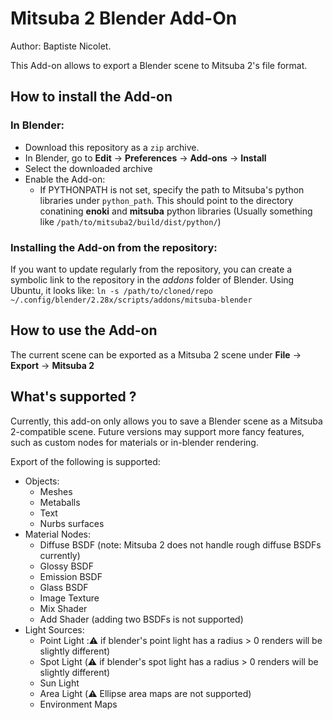 Mitsuba 2 Blender Add-On
=======================

Author: Baptiste Nicolet.

This Add-on allows to export a Blender scene to Mitsuba 2's file format.

## How to install the Add-on

### In Blender:
- Download this repository as a `zip` archive.
- In Blender, go to **Edit** -> **Preferences** -> **Add-ons** -> **Install**
- Select the downloaded archive
- Enable the Add-on:
	- If PYTHONPATH is not set, specify the path to Mitsuba's python libraries under `python_path`. This should point to the directory conatining **enoki** and **mitsuba** python libraries (Usually something like `/path/to/mitsuba2/build/dist/python/`)

### Installing the Add-on from the repository:
If you want to update regularly from the repository, you can create a symbolic link to the repository in the *addons* folder of Blender. Using Ubuntu, it looks like: `ln -s /path/to/cloned/repo ~/.config/blender/2.28x/scripts/addons/mitsuba-blender`

## How to use the Add-on

The current scene can be exported as a Mitsuba 2 scene under **File** -> **Export** -> **Mitsuba 2**

## What's supported ?

Currently, this add-on only allows you to save a Blender scene as a Mitsuba 2-compatible scene. Future versions may support more fancy features, such as custom nodes for materials or in-blender rendering.

Export of the following is supported:

- Objects:
  - Meshes
  - Metaballs
  - Text
  - Nurbs surfaces
- Material Nodes:
  - Diffuse BSDF (note: Mitsuba 2 does not handle rough diffuse BSDFs currently)
  - Glossy BSDF
  - Emission BSDF
  - Glass BSDF
  - Image Texture
  - Mix Shader
  - Add Shader (adding two BSDFs is not supported)
- Light Sources:
  - Point Light ::warning: if blender's point light has a radius > 0 renders will be slightly different)
  - Spot Light (:warning: if blender's spot light has a radius > 0 renders will be slightly different)
  - Sun Light
  - Area Light (:warning: Ellipse area maps are not supported)
  - Environment Maps

